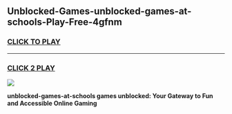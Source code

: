 
## Unblocked-Games-unblocked-games-at-schools-Play-Free-4gfnm
<h3>
<a href="https://premium76.site?title=unblocked-games-at-schools&ref=23A">CLICK TO PLAY</a></h3>
<hr>

<h3>
<a href="https://premium76.site?title=unblocked-games-at-schools&ref=23A">CLICK 2 PLAY</a>
  
</h3>

<a href="https://premium76.site?title=unblocked-games-at-schools&ref=23A"><img src="https://clearcache.store/games.png"></a>


**unblocked-games-at-schools games unblocked: Your Gateway to Fun and Accessible Online Gaming**
